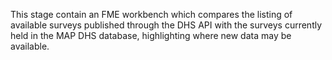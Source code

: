 This stage contain an FME workbench which compares the listing of available surveys published through the DHS API with the surveys currently held in the MAP DHS database, highlighting where new data may be available.